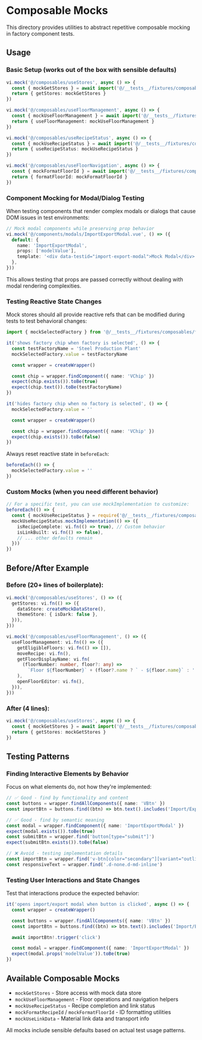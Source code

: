 # Composable Mocks

This directory provides utilities to abstract repetitive composable mocking in factory component tests.

## Usage

### Basic Setup (works out of the box with sensible defaults)

```ts
vi.mock('@/composables/useStores', async () => {
  const { mockGetStores } = await import('@/__tests__/fixtures/composables')
  return { getStores: mockGetStores }
})

vi.mock('@/composables/useFloorManagement', async () => {
  const { mockUseFloorManagement } = await import('@/__tests__/fixtures/composables')
  return { useFloorManagement: mockUseFloorManagement }
})

vi.mock('@/composables/useRecipeStatus', async () => {
  const { mockUseRecipeStatus } = await import('@/__tests__/fixtures/composables')
  return { useRecipeStatus: mockUseRecipeStatus }
})

vi.mock('@/composables/useFloorNavigation', async () => {
  const { mockFormatFloorId } = await import('@/__tests__/fixtures/composables')
  return { formatFloorId: mockFormatFloorId }
})
```

### Component Mocking for Modal/Dialog Testing

When testing components that render complex modals or dialogs that cause DOM issues in test environments:

```ts
// Mock modal components while preserving prop behavior
vi.mock('@/components/modals/ImportExportModal.vue', () => ({
  default: {
    name: 'ImportExportModal',
    props: ['modelValue'],
    template: '<div data-testid="import-export-modal">Mock Modal</div>',
  },
}))
```

This allows testing that props are passed correctly without dealing with modal rendering complexities.

### Testing Reactive State Changes

Mock stores should all provide reactive refs that can be modified during tests to test behavioral changes:

```ts
import { mockSelectedFactory } from '@/__tests__/fixtures/composables/factoryStore'

it('shows factory chip when factory is selected', () => {
  const testFactoryName = 'Steel Production Plant'
  mockSelectedFactory.value = testFactoryName

  const wrapper = createWrapper()

  const chip = wrapper.findComponent({ name: 'VChip' })
  expect(chip.exists()).toBe(true)
  expect(chip.text()).toBe(testFactoryName)
})

it('hides factory chip when no factory is selected', () => {
  mockSelectedFactory.value = ''

  const wrapper = createWrapper()

  const chip = wrapper.findComponent({ name: 'VChip' })
  expect(chip.exists()).toBe(false)
})
```

Always reset reactive state in `beforeEach`:

```ts
beforeEach(() => {
  mockSelectedFactory.value = ''
})
```

### Custom Mocks (when you need different behavior)

```ts
// For a specific test, you can use mockImplementation to customize:
beforeEach(() => {
  const { mockUseRecipeStatus } = require('@/__tests__/fixtures/composables')
  mockUseRecipeStatus.mockImplementation(() => ({
    isRecipeComplete: vi.fn(() => true), // Custom behavior
    isLinkBuilt: vi.fn(() => false),
    // ... other defaults remain
  }))
})
```

## Before/After Example

### Before (20+ lines of boilerplate):

```ts
vi.mock('@/composables/useStores', () => ({
  getStores: vi.fn(() => ({
    dataStore: createMockDataStore(),
    themeStore: { isDark: false },
  })),
}))

vi.mock('@/composables/useFloorManagement', () => ({
  useFloorManagement: vi.fn(() => ({
    getEligibleFloors: vi.fn(() => []),
    moveRecipe: vi.fn(),
    getFloorDisplayName: vi.fn(
      (floorNumber: number, floor?: any) =>
        `Floor ${floorNumber}` + (floor?.name ? ` - ${floor.name}` : ''),
    ),
    openFloorEditor: vi.fn(),
  })),
}))
```

### After (4 lines):

```ts
vi.mock('@/composables/useStores', async () => {
  const { mockGetStores } = await import('@/__tests__/fixtures/composables')
  return { getStores: mockGetStores }
})
```

## Testing Patterns

### Finding Interactive Elements by Behavior

Focus on what elements do, not how they're implemented:

```ts
// ✅ Good - find by functionality and content
const buttons = wrapper.findAllComponents({ name: 'VBtn' })
const importBtn = buttons.find((btn) => btn.text().includes('Import/Export'))

// ✅ Good - find by semantic meaning
const modal = wrapper.findComponent({ name: 'ImportExportModal' })
expect(modal.exists()).toBe(true)
const submitBtn = wrapper.find('button[type="submit"]')
expect(submitBtn.exists()).toBe(false)

// ❌ Avoid - testing implementation details
const importBtn = wrapper.find('v-btn[color="secondary"][variant="outlined"]')
const responsiveText = wrapper.find('.d-none.d-md-inline')
```

### Testing User Interactions and State Changes

Test that interactions produce the expected behavior:

```ts
it('opens import/export modal when button is clicked', async () => {
  const wrapper = createWrapper()

  const buttons = wrapper.findAllComponents({ name: 'VBtn' })
  const importBtn = buttons.find((btn) => btn.text().includes('Import/Export'))

  await importBtn!.trigger('click')

  const modal = wrapper.findComponent({ name: 'ImportExportModal' })
  expect(modal.props('modelValue')).toBe(true)
})
```

## Available Composable Mocks

- `mockGetStores` - Store access with mock data store
- `mockUseFloorManagement` - Floor operations and navigation helpers
- `mockUseRecipeStatus` - Recipe completion and link status
- `mockFormatRecipeId` / `mockFormatFloorId` - ID formatting utilities
- `mockUseLinkData` - Material link data and transport info

All mocks include sensible defaults based on actual test usage patterns.
